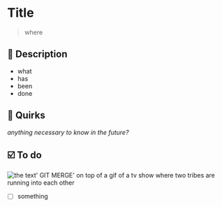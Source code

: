 # Title
> where

## :pencil: Description
- what
- has 
- been
- done

## :thinking: Quirks
_anything necessary to know in the future?_

## :ballot_box_with_check:️ To do
![the text' GIT MERGE' on top of a gif of a tv show where two tribes are running into each other](https://media.tenor.com/images/460410f1b6e2aeeedeb439ff7e947ddc/tenor.gif)
- [ ] something